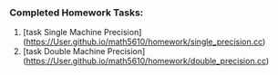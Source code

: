 ### Completed Homework Tasks:

1. [task Single Machine Precision] (https://User.github.io/math5610/homework/single_precision.cc)
2. [task Double Machine Precision] (https://User.github.io/math5610/homework/double_precision.cc)
